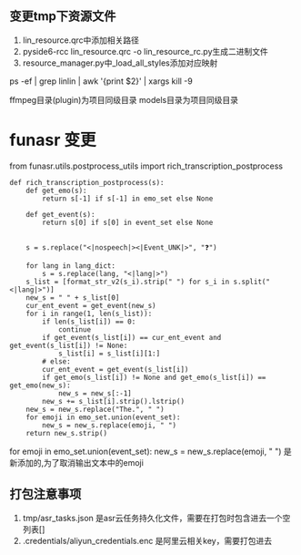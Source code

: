 ## 变更tmp下资源文件
1. lin_resource.qrc中添加相关路径
2. pyside6-rcc lin_resource.qrc -o lin_resource_rc.py生成二进制文件
3. resource_manager.py中_load_all_styles添加对应映射


ps -ef | grep linlin | awk '{print $2}' | xargs kill -9


ffmpeg目录(plugin)为项目同级目录
models目录为项目同级目录

# funasr 变更
from funasr.utils.postprocess_utils import rich_transcription_postprocess
```angular2html
def rich_transcription_postprocess(s):
    def get_emo(s):
        return s[-1] if s[-1] in emo_set else None

    def get_event(s):
        return s[0] if s[0] in event_set else None


    s = s.replace("<|nospeech|><|Event_UNK|>", "❓")

    for lang in lang_dict:
        s = s.replace(lang, "<|lang|>")
    s_list = [format_str_v2(s_i).strip(" ") for s_i in s.split("<|lang|>")]
    new_s = " " + s_list[0]
    cur_ent_event = get_event(new_s)
    for i in range(1, len(s_list)):
        if len(s_list[i]) == 0:
            continue
        if get_event(s_list[i]) == cur_ent_event and get_event(s_list[i]) != None:
            s_list[i] = s_list[i][1:]
        # else:
        cur_ent_event = get_event(s_list[i])
        if get_emo(s_list[i]) != None and get_emo(s_list[i]) == get_emo(new_s):
            new_s = new_s[:-1]
        new_s += s_list[i].strip().lstrip()
    new_s = new_s.replace("The.", " ")
    for emoji in emo_set.union(event_set):
        new_s = new_s.replace(emoji, " ")
    return new_s.strip()
```

for emoji in emo_set.union(event_set):
    new_s = new_s.replace(emoji, " ")
是新添加的,为了取消输出文本中的emoji


## 打包注意事项
1. tmp/asr_tasks.json 是asr云任务持久化文件，需要在打包时包含进去一个空列表[]
2. .credentials/aliyun_credentials.enc 是阿里云相关key，需要打包进去
